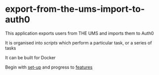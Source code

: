 # export-from-the-ums-import-to-auth0

This application exports users from THE UMS and imports them to Auth0

It is organised into _scripts_ which perform a particular task, or a series of tasks

It can be built for Docker

Begin with [set-up](docs/application-set-up.md) and progress to [features](docs/application-features.md)
